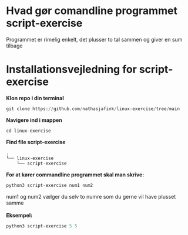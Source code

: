 # Hvad gør comandline programmet script-exercise
Programmet er rimelig enkelt, det plusser to tal sammen og giver en sum tilbage

# Installationsvejledning for script-exercise
**Klon repo i din terminal** 
```python
git clone https://github.com/nathasjafink/linux-exercise/tree/main
```

**Navigere ind i mappen**
```python
cd linux-exercise
```
**Find file script-exercise**
```python
.
└── linux-exercise
    └── script-exercise
```
**For at kører commandline programmet skal man skrive:**
```python
python3 script-exercise num1 num2 
```
num1 og num2 vælger du selv to numre som du gerne vil have plusset samme
<br>
<br>
**Eksempel:**
```python
python3 script-exercise 5 5
```
